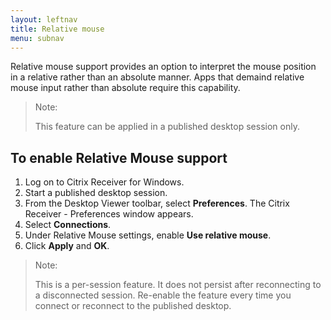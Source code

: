 ```yaml
---
layout: leftnav
title: Relative mouse
menu: subnav
---
```


Relative mouse support provides an option to interpret the mouse position in a relative rather than an absolute manner. Apps that demaind relative mouse input rather than absolute require this capability.

> Note:
>
> This feature can be applied in a published desktop session only.

## To enable Relative Mouse support

1.  Log on to Citrix Receiver for Windows.
2.  Start a published desktop session.
3.  From the Desktop Viewer toolbar, select **Preferences**. The Citrix Receiver - Preferences window appears.
4.  Select **Connections**.
5.  Under Relative Mouse settings, enable **Use relative mouse**.
6.  Click **Apply** and **OK**.

> Note:
>
> This is a per-session feature. It does not persist after reconnecting to a disconnected session. Re-enable the feature every time you connect or reconnect to the published desktop.